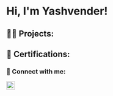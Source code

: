<h1>Hi, I'm Yashvender! </h1>

<h2>👨‍💻 Projects:</h2>


<h2>📜 Certifications:</h2>




<h3> 🤳 Connect with me:</h3>

[<img align="left" alt="JoshMadakor | LinkedIn" width="22px" src="https://cdn.jsdelivr.net/npm/simple-icons@v3/icons/linkedin.svg" />][linkedin]

[linkedin]: https://www.linkedin.com/in/yashvender-poswal-726841252/
